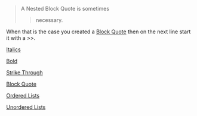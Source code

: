 >A Nested Block Quote is sometimes
>>necessary.

When that is the case you created a [Block Quote](blkqt.md) then on the next line start it with a >>.

[Italics](italics.md)

[Bold](bold.md)

[Strike Through](strkthru.md)

[Block Quote](blkqt.md)

[Ordered Lists](ordlst.md)

[Unordered Lists](unordlst.md)
